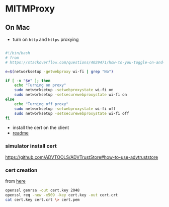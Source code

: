 # MITMProxy

## On Mac
* turn on `http` and `https` proxying

```bash

#!/bin/bash
# from 
# https://stackoverflow.com/questions/4029471/how-to-you-toggle-on-and-off-a-web-proxy-in-os-x-from-the-command-line

e=$(networksetup -getwebproxy wi-fi | grep "No")

if [ -n "$e" ]; then
    echo "Turning on proxy"
    sudo networksetup -setwebproxystate wi-fi on
    sudo networksetup -setsecurewebproxystate wi-fi on
else
    echo "Turning off proxy"
    sudo networksetup -setwebproxystate wi-fi off
    sudo networksetup -setsecurewebproxystate wi-fi off
fi
```


* install the cert on the client
* [readme](https://docs.mitmproxy.org/stable/concepts-certificates/)

### simulator install cert
https://github.com/ADVTOOLS/ADVTrustStore#how-to-use-advtruststore


### cert creation
from [here](https://docs.mitmproxy.org/stable/concepts-certificates/)

```bash
openssl genrsa -out cert.key 2048
openssl req -new -x509 -key cert.key -out cert.crt
cat cert.key cert.crt \> cert.pem
```